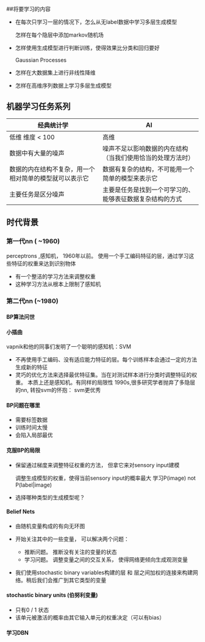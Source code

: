 ##将要学习的内容
- 在每次只学习一层的情况下，怎么从无label数据中学习多层生成模型   

    怎样在每个隐层中添加markov随机场  
- 怎样使用生成模型进行判断训练，使得效果比分类和回归要好  

    Gaussian Processes
- 怎样在大数据集上进行非线性降维
    
- 怎样在高维序列数据上学习多层生成模型

## 机器学习任务系列

| 经典统计学       |  AI            |
|-----------------|-------------------|
| 低维 维度 < 100  | 高维 |
| 数据中有大量的噪声| 噪声不足以影响数据的内在结构（当我们使用恰当的处理方法时）|
| 数据的内在结构不复杂，用一个相对简单的模型就可以表示它| 数据有复杂的结构，不可能用一个简单的模型来表示它 |
| 主要任务是区分噪声 | 主要是任务是找到一个可学习的、能够表征数据复杂结构的方式|

## 时代背景
### 第一代nn ( ~1960)
perceptrons ,感知机， 1960年以前。 使用一个手工编码特征的层，通过学习这些特征的权重来达到识别物体
- 有一个整洁的学习方法来调整权重
- 这种学习方法从根本上限制了感知机

### 第二代nn (~1980)
#### BP算法问世
#### 小插曲
vapnik和他的同事们发明了一个聪明的感知机：SVM
- 不再使用手工编码、没有适应能力特征的层。每个训练样本会通过一定的方法生成新的特征
- 灵巧的优化方法来选择最优特征集。当在对测试样本进行分类时调整特征的权重。 本质上还是感知机。有同样的局限性
1990s,很多研究学者抛弃了多隐层的nn, 转投svm的怀抱： svm更优秀

#### BP问题在哪里
- 需要标签数据
- 训练时间太慢
- 会陷入局部最优

#### 克服BP的局限
- 保留通过梯度来调整特征权重的方法， 但拿它来对sensory input建模   

    调整生成模型的权重，使得当前sensory input的概率最大
    学习P(image) not P(label|image)
- 选择哪种类型的生成模型呢？
#### Belief Nets
- 由随机变量构成的有向无环图  
- 开始关注其中的一些变量， 可以解决两个问题： 
   - 推断问题。 推断没有关注的变量的状态
   - 学习问题。 调整变量之间的交互关系， 使得网络更倾向生成观测变量
   
- 我们使用stochastic binary variables构建的层 和 层之间加权的连接来构建网络。稍后我们会推广到其它类型的变量

#### stochastic binary units (伯努利变量)
- 只有0 / 1 状态
- 该单元被激活的概率由其它输入单元的权重决定（可以有bias）

#### 学习DBN


















